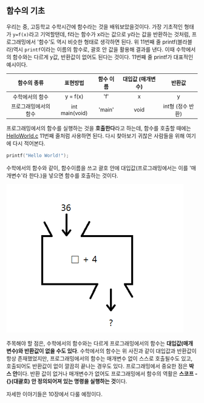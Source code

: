 ## 함수의 기초
우리는 중, 고등학교 수학시간에 함수라는 것을 배워보았을것이다. 가장 기초적인 형태가 ```y=f(x)```라고 기억할탠데, f라는 함수가 x라는 값으로 y라는 값을 반환하는 것처럼, 프로그래밍에서 '함수'도 역시 비슷한 형태로 생각하면 된다. 위 11번째 줄 printf(블라블라)역시 ```printf```이라는 이름의 함수로, 괄호 안 값을 활용해 결과를 낸다. 이때 수학에서의 함수와는 다르게 y값, 반환값이 없어도 된다는 것이다. 11번째 줄 printf가 대표적인 예시이다.

| 함수의 종류 | 표현방법 | 함수 이름 | 대입값 (매개변수) | 반환값 |
|:---------------------:|:--------------:|:---------:|:-----------------:|:-----------------:|
| 수학에서의 함수 | y = f(x) | 'f' | x | y |
| 프로그래밍에서의 함수 | int main(void) | 'main' | void | int형 (정수 반환) |

프로그래밍에서의 함수를 실행하는 것을 **호출한다**라고 하는데, 함수를 호출할 때에는 [HelloWorld.c](/week01/HelloWorld.c) 11번째 줄처럼 사용하면 된다. 다시 찾아보기 귀찮은 사람들을 위해 여기에 다시 적어본다.

```C
printf("Hello World!");
```

수학에서의 함수와 같이, 함수이름을 쓰고 괄호 안에 대입값(프로그래밍에서는 이를 '매개변수'라 한다.)을 넣으면 함수를 호출하는 것이다.

![수학에서의 함수](img/func_in_math.png)

주목해야 할 점은, 수학에서의 함수와는 다르게 프로그래밍에서의 함수는 **대입값(매개변수)와 반환값이 없을 수도 있다**. 수학에서의 함수는 위 사진과 같이 대입값과 반환값이 항상 존재했었지만, 프로그래밍에서의 함수는 매개변수 없이 스스로 호출될수도 있고, 호출되어도 반환값이 없이 깔끔히 끝나는 경우도 있다. 프로그래밍에서 중요한 점은 **박스 안**이다. 반환 값이 없거나 매개변수가 없어도 프로그래밍에서 함수의 역활은 **스코프 - {}(대괄호) 안 정의되어져 있는 명령을 실행하는 것**이다.

자세한 이야기들은 10장에서 다룰 예정이다.